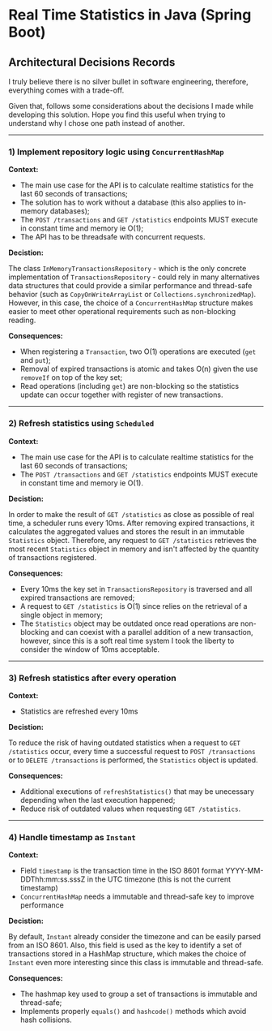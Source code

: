# Real Time Statistics in Java (Spring Boot)

## Architectural Decisions Records

I truly believe there is no silver bullet in software engineering, therefore, everything comes with a trade-off.

Given that, follows some considerations about the decisions I made while developing this solution. Hope you find this useful when trying to understand why I chose one path instead of another.

---
### 1) Implement repository logic using `ConcurrentHashMap`  
**Context:**

  - The main use case for the API is to calculate realtime statistics for the last 60 seconds of transactions;
  - The solution has to work without a database (this also applies to in-memory databases);
  - The `POST /transactions` and `GET /statistics` endpoints MUST execute in constant time and memory ie O(1);
  - The API has to be threadsafe with concurrent requests.  

**Decistion:**

The class `InMemoryTransactionsRepository` - which is the only concrete implementation of `TransactionsRepository` - could rely in many alternatives data structures that could provide a similar performance and thread-safe behavior (such as `CopyOnWriteArrayList` or `Collections.synchronizedMap`). However, in this case, the choice of a `ConcurrentHashMap` structure makes easier to meet other operational requirements such as non-blocking reading.

**Consequences:**

  - When registering a `Transaction`, two O(1) operations are executed (`get` and `put`);
  - Removal of expired transactions is atomic and takes O(n) given the use `removeIf` on top of the key set;
  - Read operations (including `get`) are non-blocking so the statistics update can occur together with register of new transactions.

---
### 2) Refresh statistics using `Scheduled`  
**Context:**

- The main use case for the API is to calculate realtime statistics for the last 60 seconds of transactions;  
- The `POST /transactions` and `GET /statistics` endpoints MUST execute in constant time and memory ie O(1).  

**Decistion:**

In order to make the result of `GET /statistics` as close as possible of real time, a scheduler runs every 10ms. After removing expired transactions, it calculates the aggregated values and stores the result in an immutable `Statistics` object. Therefore, any request to `GET /statistics` retrieves the most recent `Statistics` object in memory and isn't affected by the quantity of transactions registered.  

**Consequences:**

- Every 10ms the key set in `TransactionsRepository` is traversed and all expired transactions are removed;  
- A request to `GET /statistics` is O(1) since relies on the retrieval of a single object in memory;  
- The `Statistics` object may be outdated once read operations are non-blocking and can coexist with a parallel addition of a new transaction, however, since this is a soft real time system I took the liberty to consider the window of 10ms acceptable.  

---
### 3) Refresh statistics after every operation  
**Context:**

- Statistics are refreshed every 10ms

**Decistion:**

To reduce the risk of having outdated statistics when a request to `GET /statistics` occur, every time a successful request to `POST /transactions` or to `DELETE /transactions` is performed, the `Statistics` object is updated.

**Consequences:**

- Additional executions of `refreshStatistics()` that may be unecessary depending when the last execution happened;
- Reduce risk of outdated values when requesting `GET /statistics`.

---
### 4) Handle timestamp as `Instant`  
**Context:**

- Field `timestamp` is the transaction time in the ISO 8601 format YYYY-MM-DDThh:mm:ss.sssZ in the UTC timezone (this is not the current timestamp)
- `ConcurrentHashMap` needs a immutable and thread-safe key to improve performance

**Decistion:**

By default, `Instant` already consider the timezone and can be easily parsed from an ISO 8601. Also, this field is used as the key to identify a set of transactions stored in a HashMap structure, which makes the choice of `Instant` even more interesting since this class is immutable and thread-safe.

**Consequences:**

- The hashmap key used to group a set of transactions is immutable and thread-safe;
- Implements properly `equals()` and `hashcode()` methods which avoid hash collisions.

